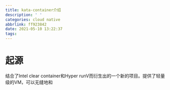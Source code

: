 ```yaml
---
title: kata-container介绍
description: ' '
categories: cloud native
abbrlink: ff923842
date: 2021-05-10 13:22:37
tags:
---
```


# 起源

结合了Intel clear container和Hyper runV而衍生出的一个新的项目。提供了轻量级的VM，可以无缝地和


